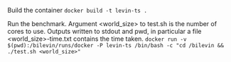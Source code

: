 Build the container
`docker build -t levin-ts .`

Run the benchmark. Argument <world_size> to test.sh is the number of cores to use. Outputs written to stdout and pwd, in particular a file <world_size>-time.txt contains the time taken.
`docker run -v $(pwd):/bilevin/runs/docker -P levin-ts /bin/bash -c "cd /bilevin && ./test.sh <world_size>"`

